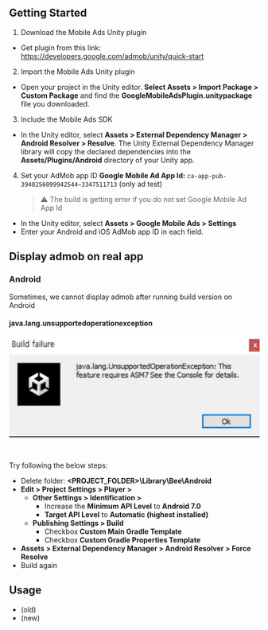 ## Getting Started

1. Download the Mobile Ads Unity plugin

- Get plugin from this link: https://developers.google.com/admob/unity/quick-start

2. Import the Mobile Ads Unity plugin

- Open your project in the Unity editor. **Select Assets > Import Package > Custom Package** and find the **GoogleMobileAdsPlugin.unitypackage** file you downloaded.

3. Include the Mobile Ads SDK

- In the Unity editor, select **Assets > External Dependency Manager > Android Resolver > Resolve**. The Unity External Dependency Manager library will copy the declared dependencies into the **Assets/Plugins/Android** directory of your Unity app.

4. Set your AdMob app ID
   **Google Mobile Ad App Id:** `ca-app-pub-3940256099942544~3347511713` (only ad test)
   > ⚠️ The build is getting error if you do not set Google Mobile Ad App Id

- In the Unity editor, select **Assets > Google Mobile Ads > Settings**
- Enter your Android and iOS AdMob app ID in each field.

## Display admob on real app

### Android

Sometimes, we cannot display admob after running build version on Android
<br>

#### **java.lang.unsupportedoperationexception**

<kbd><img src="./img/java.lang.unsupportedoperationexception_1.jpg" alt="Click to see the source" /></kbd>

<br>

Try following the below steps:

- Delete folder: **<PROJECT_FOLDER>\Library\Bee\Android**
- **Edit > Project Settings > Player >**
  - **Other Settings > Identification >**
    - Increase the **Minimum API Level** to **Android 7.0**
    - **Target API Level** to **Automatic (highest installed)**
  - **Publishing Settings > Build**
    - Checkbox **Custom Main Gradle Template**
    - Checkbox **Custom Gradle Properties Template**
- **Assets > External Dependency Manager > Android Resolver > Force Resolve**
- Build again

## Usage

- (old)
- (new)
